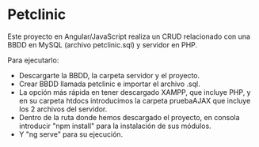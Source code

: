 # Petclinic
Este proyecto en Angular/JavaScript realiza un CRUD relacionado con una BBDD en MySQL (archivo petclinic.sql) y servidor en PHP.

Para ejecutarlo:
- Descargarte la BBDD, la carpeta servidor y el proyecto.
- Crear BBDD llamada petclinic e importar el archivo .sql.
- La opción más rápida en tener descargado XAMPP, que incluye PHP, y en su carpeta htdocs introducimos la carpeta pruebaAJAX que incluye los 2 archivos del servidor.
- Dentro de la ruta donde hemos descargado el proyecto, en consola introducir "npm install" para la instalación de sus módulos.
- Y "ng serve" para su ejecución.
